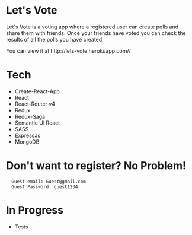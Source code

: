 # Let's Vote
Let's Vote is a voting app where a registered user can create polls and share them with friends. Once your friends have voted you can check the results of all the polls you have created.

<p>You can view it at http://lets-vote.herokuapp.com//</p>

# Tech
* Create-React-App
* React
* React-Router v4
* Redux
* Redux-Saga
* Semantic UI React
* SASS
* ExpressJs
* MongoDB

# Don't want to register? No Problem!

```
  Guest email: Guest@gmail.com
  Guest Password: guest1234
```
# In Progress
* Tests